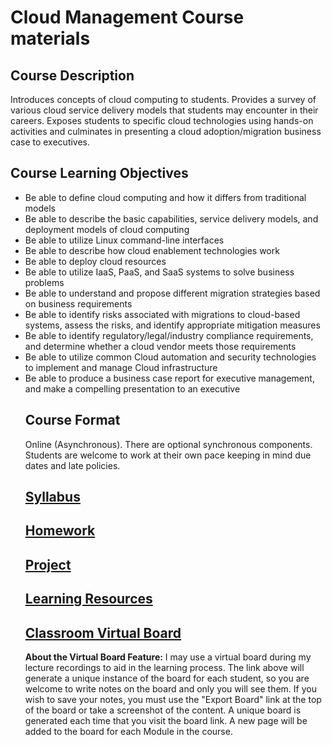 # Cloud Management Course materials

## Course Description
Introduces concepts of cloud computing to students. Provides a survey of various cloud service delivery models that students may encounter in their careers.  Exposes students to specific cloud technologies using hands-on activities and culminates in presenting a cloud adoption/migration business case to executives.

## Course Learning Objectives
<ul>
  <li>Be able to define cloud computing and how it differs from traditional models
  <li>Be able to describe the basic capabilities, service delivery models, and deployment models of cloud computing
  <li>Be able to utilize Linux command-line interfaces
  <li>Be able to describe how cloud enablement technologies work
  <li>Be able to deploy cloud resources
  <li>Be able to utilize IaaS, PaaS, and SaaS systems to solve business problems
  <li>Be able to understand and propose different migration strategies based on business requirements
  <li>Be able to identify risks associated with migrations to cloud-based systems, assess the risks, and identify appropriate mitigation measures
  <li>Be able to identify regulatory/legal/industry compliance requirements, and determine whether a cloud vendor meets those requirements
  <li>Be able to utilize common Cloud automation and security technologies to implement and manage Cloud infrastructure
  <li>Be able to produce a business case report for executive management, and make a compelling presentation to an executive

## Course Format
Online (Asynchronous).  There are optional synchronous components.  Students are welcome to work at their own pace keeping in mind due dates and late policies.
## [Syllabus](https://github.com/captainarcher/cloud-management-course/blob/master/MIS484-6_Cloud_Management_Underhill_Fall2020.docx)<br>
## [Homework](https://github.com/captainarcher/cloud-management-course/blob/master/homework/)<br>
## [Project](https://github.com/captainarcher/cloud-management-course/blob/master/project/)<br>
## [Learning Resources](https://github.com/captainarcher/cloud-management-course/blob/master/learningresources/)<br>
## [Classroom Virtual Board](https://www.thomasu.me/boards/cloudmgmt-fall2020)<br>

****About the Virtual Board Feature:****
I may use a virtual board during my lecture recordings to aid in the learning process.  The link above will generate a unique instance of the board for each student, so you are welcome to write notes on the board and only you will see them.  If you wish to save your notes, you must use the "Export Board" link at the top of the board or take a screenshot of the content.  A unique board is generated each time that you visit the board link.  A new page will be added to the board for each Module in the course.<br>
